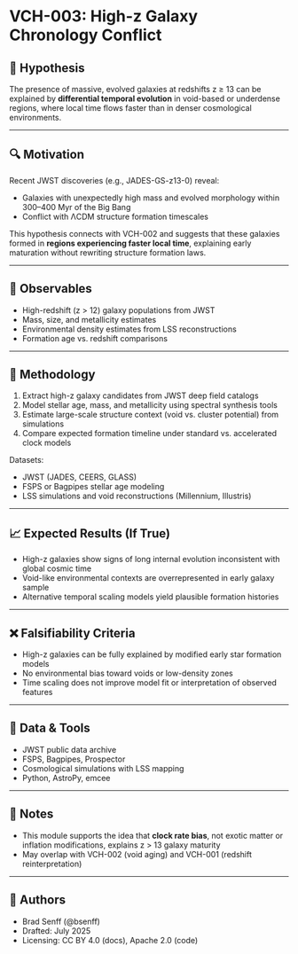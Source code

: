 # VCH-003: High-z Galaxy Chronology Conflict

## 🧠 Hypothesis
The presence of massive, evolved galaxies at redshifts z ≥ 13 can be explained by **differential temporal evolution** in void-based or underdense regions, where local time flows faster than in denser cosmological environments.

---

## 🔍 Motivation
Recent JWST discoveries (e.g., JADES-GS-z13-0) reveal:
- Galaxies with unexpectedly high mass and evolved morphology within 300–400 Myr of the Big Bang
- Conflict with ΛCDM structure formation timescales

This hypothesis connects with VCH-002 and suggests that these galaxies formed in **regions experiencing faster local time**, explaining early maturation without rewriting structure formation laws.

---

## 🧪 Observables
- High-redshift (z > 12) galaxy populations from JWST
- Mass, size, and metallicity estimates
- Environmental density estimates from LSS reconstructions
- Formation age vs. redshift comparisons

---

## 🔬 Methodology
1. Extract high-z galaxy candidates from JWST deep field catalogs
2. Model stellar age, mass, and metallicity using spectral synthesis tools
3. Estimate large-scale structure context (void vs. cluster potential) from simulations
4. Compare expected formation timeline under standard vs. accelerated clock models

Datasets:
- JWST (JADES, CEERS, GLASS)
- FSPS or Bagpipes stellar age modeling
- LSS simulations and void reconstructions (Millennium, Illustris)

---

## 📈 Expected Results (If True)
- High-z galaxies show signs of long internal evolution inconsistent with global cosmic time
- Void-like environmental contexts are overrepresented in early galaxy sample
- Alternative temporal scaling models yield plausible formation histories

---

## ❌ Falsifiability Criteria
- High-z galaxies can be fully explained by modified early star formation models
- No environmental bias toward voids or low-density zones
- Time scaling does not improve model fit or interpretation of observed features

---

## 🔗 Data & Tools
- JWST public data archive
- FSPS, Bagpipes, Prospector
- Cosmological simulations with LSS mapping
- Python, AstroPy, emcee

---

## 📝 Notes
- This module supports the idea that **clock rate bias**, not exotic matter or inflation modifications, explains z > 13 galaxy maturity
- May overlap with VCH-002 (void aging) and VCH-001 (redshift reinterpretation)

---

## 👤 Authors
- Brad Senff (@bsenff)
- Drafted: July 2025
- Licensing: CC BY 4.0 (docs), Apache 2.0 (code)

